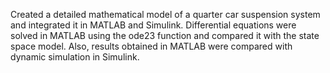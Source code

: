 Created a detailed mathematical model of a quarter car suspension system and integrated it in MATLAB and Simulink. Differential equations were solved in MATLAB using the ode23 function and compared it with the state space model. Also, results obtained in MATLAB were compared with dynamic simulation in Simulink.
